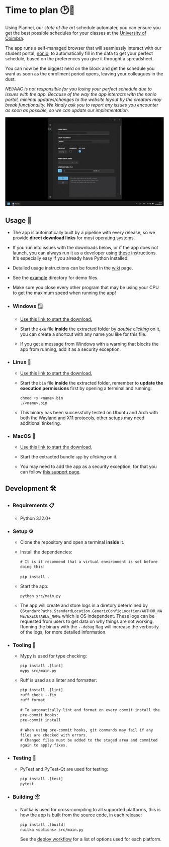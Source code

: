 # Time to plan 🕑📅

Using Plannei, our _state of the art_ schedule automater, you can ensure you get the best possible schedules for your classes at the [University of Coimbra](https://www.uc.pt).

The app runs a self-managed browser that will seamlessly interact with our student portal, [nonio](https://xws.pt/nonio), to automatically fill in the data to get your perfect schedule, based on the preferences you give it throught a spreadsheet.

You can now be the biggest nerd on the block and get the schedule you want as soon as the enrollment period opens, leaving your colleagues in the dust.

_NEI/AAC is not responsible for you losing your perfect schedule due to issues with the app. Because of the way the app interacts with the nonio portal, minimal updates/changes to the website layout by the creators may break functionality. We kindly ask you to report any issues you encounter as soon as possible, so we can update our implementation._

![preview.gif](./preview.gif)

## Usage 🚀

- The app is automatically built by a pipeline with every release, so we provide **direct download links** for most operating systems.

- If you run into issues with the downloads below, or if the app does not launch, you can always run it as a developer using [these](#development-%EF%B8%8F) instructions. It's especially easy if you already have Python installed!

- Detailed usage instructions can be found in the [wiki](https://github.com/NEIAAC/plannei/wiki) page.

- See the [example](./example/) directory for demo files.

- Make sure you close every other program that may be using your CPU to get the maximum speed when running the app!

- ### Windows 🪟

  - [Use this link to start the download.](https://github.com/NEIAAC/plannei/releases/latest/download/Windows.zip)

  - Start the `exe` file **inside** the extracted folder by _double clicking_ on it, you can create a shortcut with any name you like for this file.

  - If you get a message from Windows with a warning that blocks the app from running, add it as a security exception.

- ### Linux 🐧

  - [Use this link to start the download.](https://github.com/NEIAAC/plannei/releases/latest/download/Linux.zip)

  - Start the `bin` file **inside** the extracted folder, remember to **update the execution permissions** first by opening a terminal and running:

      ```shell
      chmod +x <name>.bin
      ./<name>.bin
      ```

  - This binary has been successfully tested on Ubuntu and Arch with both the Wayland and X11 protocols, other setups may need additional tinkering.

- ### MacOS 🍎

  - [Use this link to start the download.](https://github.com/NEIAAC/plannei/releases/latest/download/MacOS.zip)

  - Start the extracted bundle `app` by _clicking_ on it.

  - You may need to add the app as a security exception, for that you can follow [this support page](https://support.apple.com/guide/mac-help/open-a-mac-app-from-an-unknown-developer-mh40616/mac).

## Development 🛠️

- ### Requirements 📋

  - Python 3.12.0+

- ### Setup ⚙️

  - Clone the repository and open a terminal **inside** it.

  - Install the dependencies:

    ```shell
    # It is it recommend that a virtual environment is set before doing this!

    pip install .
    ```

  - Start the app:

    ```shell
    python src/main.py
    ```

  - The app will create and store logs in a diretory determined by `QStandardPaths.StandardLocation.GenericConfigLocation/AUTHOR_NAME/EXECUTABLE_NAME` which is OS independent.
  These logs can be requested from users to get data on why things are not working. Running the binary with the `--debug` flag will increase the verbosity of the logs, for more detailed information.

- ### Tooling 🧰

  - Mypy is used for type checking:

    ```shell
    pip install .[lint]
    mypy src/main.py
    ```

  - Ruff is used as a linter and formatter:

    ```shell
    pip install .[lint]
    ruff check --fix
    ruff format

    # To automatically lint and format on every commit install the pre-commit hooks:
    pre-commit install

    # When using pre-commit hooks, git commands may fail if any files are checked with errors.
    # Changed files must be added to the staged area and commited again to apply fixes.
    ```

- ### Testing 🧪

  - PyTest and PyTest-Qt are used for testing:

    ```shell
    pip install .[test]
    pytest
    ```

- ### Building 📦

  - Nuitka is used for cross-compiling to all supported platforms, this is how the app is built from the source code, in each release:

    ```shell
    pip install .[build]
    nuitka <options> src/main.py
    ```

    See the [deploy workflow](./.github/workflows/deploy.yaml) for a list of options used for each platform.
